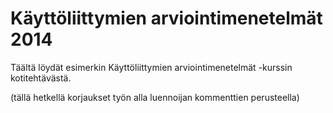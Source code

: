 Käyttöliittymien arviointimenetelmät 2014
=========================================

Täältä löydät esimerkin Käyttöliittymien arviointimenetelmät -kurssin kotitehtävästä.

(tällä hetkellä korjaukset työn alla luennoijan kommenttien perusteella)
